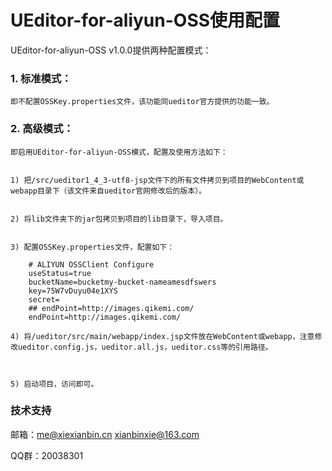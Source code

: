 UEditor-for-aliyun-OSS使用配置
=====

UEditor-for-aliyun-OSS v1.0.0提供两种配置模式：

### 1. 标准模式：


    即不配置OSSKey.properties文件，该功能同ueditor官方提供的功能一致。
    

### 2. 高级模式：


    即启用UEditor-for-aliyun-OSS模式，配置及使用方法如下：


    1) 把/src/ueditor1_4_3-utf8-jsp文件下的所有文件拷贝到项目的WebContent或webapp目录下（该文件来自ueditor官网修改后的版本）。      


    2) 将lib文件夹下的jar包拷贝到项目的lib目录下，导入项目。


    3) 配置OSSKey.properties文件，配置如下：
```
    # ALIYUN OSSClient Configure 
    useStatus=true
    bucketName=bucketmy-bucket-nameamesdfswers
    key=75W7vDuyu04e1XYS
    secret=
    ## endPoint=http://images.qikemi.com/
    endPoint=http://images.qikemi.com/
```
    4) 将/ueditor/src/main/webapp/index.jsp文件放在WebContent或webapp，注意修改ueditor.config.js，ueditor.all.js，ueditor.css等的引用路径。     
    
    
    
    5) 启动项目，访问即可。


### 技术支持

邮箱：me@xiexianbin.cn xianbinxie@163.com

QQ群：20038301
